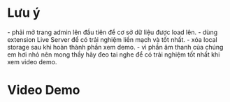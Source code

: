 <h1>Lưu ý</h1>
<span>
- phải mở trang admin lên đầu tiên để cơ sở dữ liệu được load lên. 
- dùng extension Live Server để có trải nghiệm liền mạch và tốt nhất.
- xóa local storage sau khi hoàn thành phần xem demo.
- vì phần âm thanh của chúng em hơi nhỏ nên mong thầy hãy đeo tai nghe để có trải nghiệm tốt nhất khi xem video demo.
</span>
<h1>Video Demo</h1>

